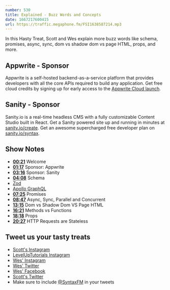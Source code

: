 ```yaml
---
number: 530
title: Explained - Buzz Words and Concepts
date: 1667217600415
url: https://traffic.megaphone.fm/FSI1638587214.mp3
---
```


In this Hasty Treat, Scott and Wes explain more buzz words like schema, promises, async, sync, dom vs shadow dom vs page HTML, props, and more.

## Appwrite - Sponsor

Appwrite is a self-hosted backend-as-a-service platform that provides developers with all the core APIs required to build any application. Get free cloud credits by signing up for early access to the [Appwrite Cloud launch](https://appwrite.io/cloud).

## Sanity - Sponsor

Sanity.io is a real-time headless CMS with a fully customizable Content Studio built in React. Get a Sanity powered site up and running in minutes at [sanity.io/create](https://www.sanity.io/create). Get an awesome supercharged free developer plan on [sanity.io/syntax](https://www.sanity.io/syntax).

## Show Notes

* **[00:21](#t=00:21)** Welcome
* **[01:17](#t=01:17)** Sponsor: Appwrite
* **[03:16](#t=03:16)** Sponsor: Sanity
* **[04:08](#t=04:08)** Schema
* [Zod](https://zod.dev)
* [Apollo GraphQL](https://www.apollographql.com)
* **[07:25](#t=07:25)** Promises
* **[08:47](#t=08:47)** Async, Sync, Parallel and Concurrent
* **[13:15](#t=13:15)** Dom vs Shadow Dom VS Page HTML
* **[16:21](#t=16:21)** Methods vs Functions
* **[18:18](#t=18:18)** Props
* **[20:27](#t=20:27)** HTTP Requests are Stateless

## Tweet us your tasty treats

* [Scott's Instagram](https://www.instagram.com/stolinski/)
* [LevelUpTutorials Instagram](https://www.instagram.com/LevelUpTutorials/)
* [Wes' Instagram](https://www.instagram.com/wesbos/)
* [Wes' Twitter](https://twitter.com/wesbos)
* [Wes' Facebook](https://www.facebook.com/wesbos.developer)
* [Scott's Twitter](https://twitter.com/stolinski)
* Make sure to include [@SyntaxFM](https://twitter.com/SyntaxFM) in your tweets
